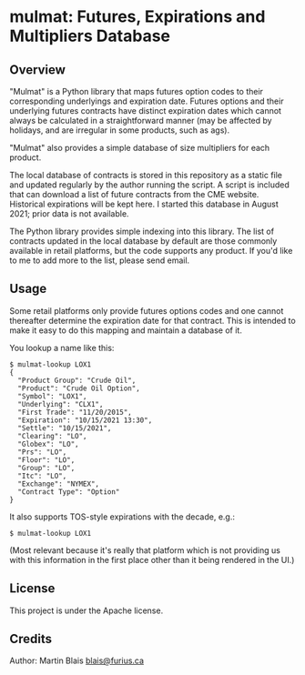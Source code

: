 # mulmat: Futures, Expirations and Multipliers Database

## Overview

"Mulmat" is a Python library that maps futures option codes to their
corresponding underlyings and expiration date. Futures options and their
underlying futures contracts have distinct expiration dates which cannot always
be calculated in a straightforward manner (may be affected by holidays, and are
irregular in some products, such as ags).

"Mulmat" also provides a simple database of size multipliers for each product.

The local database of contracts is stored in this repository as a static file
and updated regularly by the author running the script. A script is included
that can download a list of future contracts from the CME website. Historical
expirations will be kept here. I started this database in August 2021; prior
data is not available.

The Python library provides simple indexing into this library. The list of
contracts updated in the local database by default are those commonly available
in retail platforms, but the code supports any product. If you'd like to me to
add more to the list, please send email.

## Usage

Some retail platforms only provide futures options codes and one cannot
thereafter determine the expiration date for that contract. This is intended to
make it easy to do this mapping and maintain a database of it.

You lookup a name like this:

    $ mulmat-lookup LOX1
    {
      "Product Group": "Crude Oil",
      "Product": "Crude Oil Option",
      "Symbol": "LOX1",
      "Underlying": "CLX1",
      "First Trade": "11/20/2015",
      "Expiration": "10/15/2021 13:30",
      "Settle": "10/15/2021",
      "Clearing": "LO",
      "Globex": "LO",
      "Prs": "LO",
      "Floor": "LO",
      "Group": "LO",
      "Itc": "LO",
      "Exchange": "NYMEX",
      "Contract Type": "Option"
    }

It also supports TOS-style expirations with the decade, e.g.:

    $ mulmat-lookup LOX1

(Most relevant because it's really that platform which is not providing us with
this information in the first place other than it being rendered in the UI.)

## License

This project is under the Apache license.

## Credits

Author: Martin Blais <blais@furius.ca>
